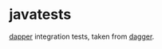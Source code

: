 # javatests

[dapper](https://github.com/jbock-java/dapper) integration tests,
taken from [dagger](https://github.com/google/dagger/tree/master/javatests).
